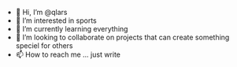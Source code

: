 - 👋 Hi, I’m @qlars
- 👀 I’m interested in sports 
- 🌱 I’m currently learning everything
- 💞️ I’m looking to collaborate on projects that can create something speciel for others
- 📫 How to reach me ... just write

<!---
qlars/qlars is a ✨ special ✨ repository because its `README.md` (this file) appears on your GitHub profile.
You can click the Preview link to take a look at your changes.
--->
